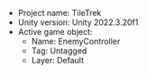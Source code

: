 <!-- UNITY CODE ASSIST INSTRUCTIONS START -->
- Project name: TileTrek
- Unity version: Unity 2022.3.20f1
- Active game object:
  - Name: EnemyController
  - Tag: Untagged
  - Layer: Default
<!-- UNITY CODE ASSIST INSTRUCTIONS END -->